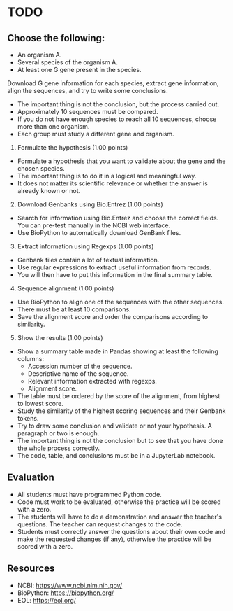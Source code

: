 # TODO

## Choose the following:
- An organism A.
- Several species of the organism A.
- At least one G gene present in the species.

Download G gene information for each species, extract gene information, align the sequences, and try to write some conclusions.
- The important thing is not the conclusion, but the process carried out.
- Approximately 10 sequences must be compared.
- If you do not have enough species to reach all 10 sequences, choose more than one organism.
- Each group must study a different gene and organism.

1. Formulate the hypothesis (1.00 points)
- Formulate a hypothesis that you want to validate about the gene and the chosen species.
- The important thing is to do it in a logical and meaningful way.
- It does not matter its scientific relevance or whether the answer is already known or not.

2. Download Genbanks using Bio.Entrez (1.00 points)
- Search for information using Bio.Entrez and choose the correct fields. You can pre-test manually in the NCBI web interface.
- Use BioPython to automatically download GenBank files.

3. Extract information using Regexps (1.00 points)
- Genbank files contain a lot of textual information.
- Use regular expressions to extract useful information from records.
- You will then have to put this information in the final summary table.

4. Sequence alignment (1.00 points)
- Use BioPython to align one of the sequences with the other sequences.
- There must be at least 10 comparisons.
- Save the alignment score and order the comparisons according to similarity.

5. Show the results (1.00 points)
- Show a summary table made in Pandas showing at least the following columns:
  - Accession number of the sequence.
  - Descriptive name of the sequence.
  - Relevant information extracted with regexps.
  - Alignment score.
- The table must be ordered by the score of the alignment, from highest to lowest score.
- Study the similarity of the highest scoring sequences and their Genbank tokens.
- Try to draw some conclusion and validate or not your hypothesis. A paragraph or two is enough.
- The important thing is not the conclusion but to see that you have done the whole process correctly.
- The code, table, and conclusions must be in a JupyterLab notebook.

## Evaluation
- All students must have programmed Python code.
- Code must work to be evaluated, otherwise the practice will be scored with a zero.
- The students will have to do a demonstration and answer the teacher's questions. The teacher can request changes to the code.
- Students must correctly answer the questions about their own code and make the requested changes (if any), otherwise the practice will be scored with a zero.

## Resources
- NCBI: https://www.ncbi.nlm.nih.gov/
- BioPython: https://biopython.org/
- EOL: https://eol.org/
